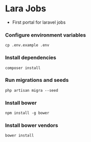 # Lara Jobs
- First portal for laravel jobs

### Configure environment variables
```
cp .env.example .env
````

### Install dependencies
```
composer install
````

### Run migrations and seeds
```
php artisan migra --seed
````

### Install bower
```
npm install -g bower
````

### Install bower vendors
```
bower install
````
